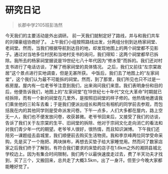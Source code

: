 # 研究日记
> 长郡中学2105班彭浩然

今天我们的主要活动是外出调研。
前一天我们就制定好了路线，并与和我们共车的刘璨豪组协商好了。
上午我们小组按照路线出发，分两组分别到达杨家祠堂、老祠堂。然而，当我们根据导航到达目的地，却发现地图上的两个祠堂都不见影子。通过对当地多位村民和当地村支书的询问，我们得知：这两个祠堂都早已拆除。我所去的杨家祠堂据说是19世纪七八十年代因为“修水管”而拆的。我们还对村支书进行了电话访谈，了解了杨家祠堂的具体情况。
之后，我们又前往“左宗棠故居”这个景点进行实地调查，但是无甚所获。
中饭后，我们去了地图上的“左家祠堂”，这个我们认为最不可能拆的祠堂。然而，到了那里，我们所见也只不过是一栋房屋。屋内有一位老爷爷注意到我们，出来询问我们来意。我们表明身份和目的后，他便告诉我们，地图上的“左家祠堂”在19世纪七十年代“文化大革命”时期就已经拆除，而有一个新的祠堂在几里外，是按照旧祠堂的样子修的。他热情地邀请我们乘坐他的三轮车去看；于是我们便派出组长和两位有相机的同学前去参观，而包括我在内的其他同学则是受命派发问卷。下午一点多，人们大多都在屋内，路上空无一人，我们也不便发放问卷，收获甚微。老爷爷回来后，又接受了我们的访谈，告诉了我们关于左宗棠的生平、旧祠堂的拆除、他对于宗祠文化走向消亡的看法和对我们青少年一代的期望。老爷爷人很好，很热情，而且知识渊博。
下午我们还陪另一课题组去县城里，我们顺便前去购买生活物资。我和李京峰两位同学受命采购，先是买了一个拖把、两块抹布，再想去买垫子给大家睡觉用。然而问了数家店家之后我们终于了解到，有符合我们要求的床垫的店子在1.6km之外的湘阴县城北学校边上。因为有集合时间限制，我们两个以最快速度走过去，费了半天功夫才找到，买了三个，又搬回来，总共走了大概3.5km，出了一身汗。但至少今晚大家都能睡好觉了。

